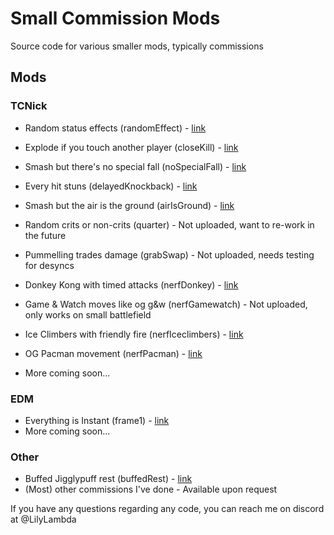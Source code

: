 # Small Commission Mods
Source code for various smaller mods, typically commissions

## Mods

### TCNick
- Random status effects (randomEffect) - [link](https://gamebanana.com/mods/430523)
- Explode if you touch another player (closeKill) - [link](https://gamebanana.com/mods/430526)
- Smash but there's no special fall (noSpecialFall) - [link](https://gamebanana.com/mods/430522)
- Every hit stuns (delayedKnockback) - [link](https://gamebanana.com/mods/430518)
- Smash but the air is the ground (airIsGround) - [link](https://gamebanana.com/mods/430524)
- Random crits or non-crits (quarter) - Not uploaded, want to re-work in the future
- Pummelling trades damage (grabSwap) - Not uploaded, needs testing for desyncs

- Donkey Kong with timed attacks (nerfDonkey) - [link](https://gamebanana.com/mods/473510)
- Game & Watch moves like og g&w (nerfGamewatch) - Not uploaded, only works on small battlefield
- Ice Climbers with friendly fire (nerfIceclimbers) - [link](https://gamebanana.com/mods/473511)
- OG Pacman movement (nerfPacman) - [link](https://gamebanana.com/mods/473513)

- More coming soon...

### EDM
- Everything is Instant (frame1) - [link](https://gamebanana.com/mods/488559)
- More coming soon...

### Other
- Buffed Jigglypuff rest (buffedRest) - [link](https://gamebanana.com/mods/486854)
- (Most) other commissions I've done - Available upon request

If you have any questions regarding any code, you can reach me on discord at @LilyLambda